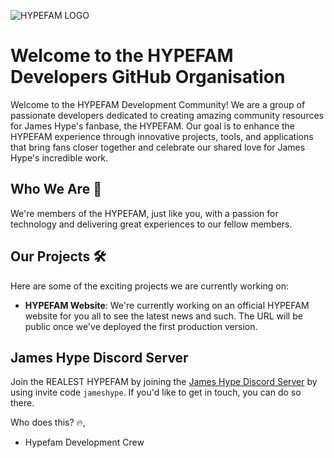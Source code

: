 ![HYPEFAM LOGO](https://github.com/hypefamdevs/.github/assets/63079841/774cd615-d80b-4dce-9716-a589dfb791cf)
# Welcome to the HYPEFAM Developers GitHub Organisation

Welcome to the HYPEFAM Development Community! We are a group of passionate developers dedicated to creating amazing community resources for James Hype's fanbase, the HYPEFAM. Our goal is to enhance the HYPEFAM experience through innovative projects, tools, and applications that bring fans closer together and celebrate our shared love for James Hype's incredible work.

## Who We Are :raising_hand:

We're members of the HYPEFAM, just like you, with a passion for technology and delivering great experiences to our fellow members. 

## Our Projects :hammer_and_wrench:

Here are some of the exciting projects we are currently working on:

- **HYPEFAM Website**: We're currently working on an official HYPEFAM website for you all to see the latest news and such. The URL will be public once we've deployed the first production version.

## James Hype Discord Server

Join the REALEST HYPEFAM by joining the [James Hype Discord Server](https://discord.gg/jameshype) by using invite code `jameshype`. If you'd like to get in touch, you can do so there. 

Who does this? :fire:,
- Hypefam Development Crew
